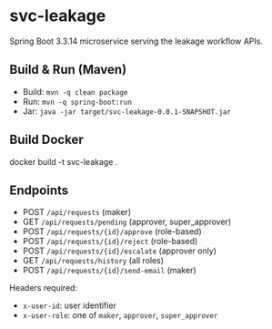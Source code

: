 # svc-leakage

Spring Boot 3.3.14 microservice serving the leakage workflow APIs.

## Build & Run (Maven)
- Build: `mvn -q clean package`
- Run: `mvn -q spring-boot:run`
- Jar: `java -jar target/svc-leakage-0.0.1-SNAPSHOT.jar`

## Build Docker
docker build -t svc-leakage .

## Endpoints
- POST `/api/requests` (maker)
- GET `/api/requests/pending` (approver, super_approver)
- POST `/api/requests/{id}/approve` (role-based)
- POST `/api/requests/{id}/reject` (role-based)
- POST `/api/requests/{id}/escalate` (approver only)
- GET `/api/requests/history` (all roles)
- POST `/api/requests/{id}/send-email` (maker)

Headers required:
- `x-user-id`: user identifier
- `x-user-role`: one of `maker`, `approver`, `super_approver` 